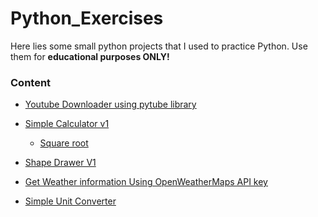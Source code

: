 # Python_Exercises

Here lies some small python projects that I used to practice Python.
Use them for **educational purposes ONLY!**


### Content

- [Youtube Downloader using pytube library](https://github.com/Sajith-Madhusankha/Python_Exercises/blob/main/Youtube_downloader.py)

- [Simple Calculator v1](https://github.com/Sajith-Madhusankha/Python_Exercises/blob/main/simple_cal.py)

    - [Square root](https://github.com/Sajith-Madhusankha/Python_Exercises/blob/main/sqr_root.py)

- [Shape Drawer V1](https://github.com/Sajith-Madhusankha/Python_Exercises/blob/main/shape_drawer.py)

- [Get Weather information Using OpenWeatherMaps API key](https://github.com/Sajith-Madhusankha/Python_Exercises/blob/main/weather.py)

- [Simple Unit Converter](https://github.com/Sajith-Madhusankha/Python_Exercises/blob/main/unit_converter.py)
